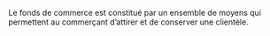 Le fonds de commerce est constitué par un ensemble de moyens qui permettent au
commerçant d’attirer et de conserver une clientèle.